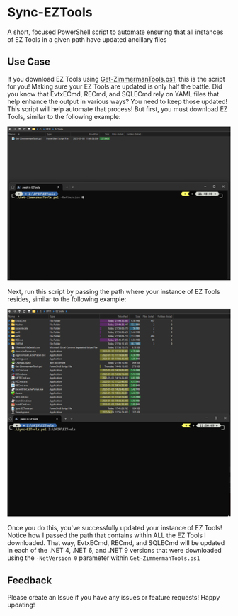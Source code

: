 # Sync-EZTools

A short, focused PowerShell script to automate ensuring that all instances of EZ Tools in a given path have updated ancillary files

## Use Case

If you download EZ Tools using [Get-ZimmermanTools.ps1](https://ericzimmerman.github.io/#!index.md), this is the script for you! Making sure your EZ Tools are updated is only half the battle. Did you know that EvtxECmd, RECmd, and SQLECmd rely on YAML files that help enhance the output in various ways? You need to keep those updated! This script will help automate that process! But first, you must download EZ Tools, similar to the following example:  
  
![Downloading EZ Tools](https://raw.githubusercontent.com/AndrewRathbun/Sync-EZTools/refs/heads/main/Media/dopus_75xoui6wcD.gif)

Next, run this script by passing the path where your instance of EZ Tools resides, similar to the following example:  
  
![Updating EZ Tools](https://raw.githubusercontent.com/AndrewRathbun/Sync-EZTools/refs/heads/main/Media/dopus_sX1UGxNUim.gif)

Once you do this, you've successfully updated your instance of EZ Tools! Notice how I passed the path that contains within ALL the EZ Tools I downloaded. That way, EvtxECmd, RECmd, and SQLECmd will be updated in each of the .NET 4, .NET 6, and .NET 9 versions that were downloaded using the `-NetVersion 0` parameter within `Get-ZimmermanTools.ps1`

## Feedback

Please create an Issue if you have any issues or feature requests! Happy updating!
